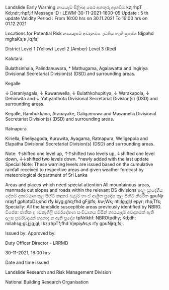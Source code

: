 Landslide Early Warning නායයෑම් පිළිබඳ පෙර අනතුරු ඇඟවීම kz;rhpT Kd;ndr;rhpf;if Message ID : LEWM-30-11-2021-1600-05 Update : 5 th update Validity Period : From 16:00 hrs on 30.11.2021 To 16:00 hrs on 01.12.2021

Locations for Potential Risk නායයෑපම් අවදානම ෙැවතිය හැකි ප්‍රපේශ fdjpahd mghaKs;s ,lq;fs;

District Level 1 (Yellow) Level 2 (Amber) Level 3 (Red)

Kalutara

Bulathsinhala, Palindanuwara, * Mathugama, Agalawatta and Ingiriya Divisional Secretariat Division(s) (DSD) and surrounding areas.

Kegalle

↓ Deraniyagala, ↓ Ruwanwella, ↓ Bulathkohupitiya, ↓ Warakapola, ↓ Dehiowita and ↓ Yatiyanthota Divisional Secretariat Division(s) (DSD) and surrounding areas.

Kegalle, Rambukkana, Aranayake, Galigamuwa and Mawanella Divisional Secretariat Division(s) (DSD) and surrounding areas.

Ratnapura

Kiriella, Eheliyagoda, Kuruwita, Ayagama, Ratnapura, Weligepola and Elapatha Divisional Secretariat Division(s) (DSD) and surrounding areas.

Note: ↑shifted one level up, ↑↑shifted two levels up, ↓shifted one level down, ↓↓shifted two levels down. *newly added with the last update Special Note: These warning levels are issued based on the cumulative rainfall received to respective areas and given weather forecast by meteorological department of Sri Lanka

Areas and places which need special attention All mountainous areas, manmade cut slopes and roads within the relevant DS divisions අදාල ප්‍රාදේශීය දේකම් දකාට්ඨාශ තුල පිහිටි කඳුකර බෑවුම් හා ඒ ආශ්‍රිත ප්‍රදේශ තුල පිහිටි නිර්මිත gpuNjr nrayf gphptpDs;shd rfy kiyg;ghq;fhd gFjpfs; kw;Wk; ntl;lg;gl;l epyr; rha;Tfs; Specially: All the landslide susceptible areas previously identified by NBRO. විපේෂ: ජාතික ද ාඩනැගිලි පර්මදේෂණ සංවිධානය විසින් නායයෑදම් අවදානමක් ඇති දලස පුර්මවදයන් හදුනාද න ඇති ප්‍රදේශ tpNrlkhf: NBROtpdhy; Kd;dh; milahsg;gLj;jg;gl;l kz;rhpTf;fhd VjepiyAs;s rfy gpuNjrq;fs;.

Issued by: Approved by:

Duty Officer Director - LRRMD

30-11-2021, 16:00 hrs

Date and time issued

Landslide Research and Risk Management Division

National Building Research Organisation